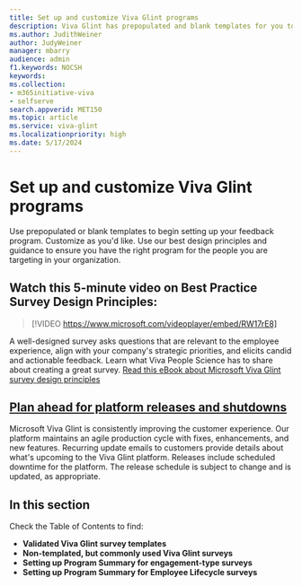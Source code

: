 ```yaml
---
title: Set up and customize Viva Glint programs
description: Viva Glint has prepopulated and blank templates for you to customize to create the right feedback program for your organization.
ms.author: JudithWeiner
author: JudyWeiner
manager: mbarry
audience: admin
f1.keywords: NOCSH
keywords: 
ms.collection:  
- m365initiative-viva
- selfserve 
search.appverid: MET150 
ms.topic: article
ms.service: viva-glint
ms.localizationpriority: high
ms.date: 5/17/2024
---
```


# Set up and customize Viva Glint programs

Use prepopulated or blank templates to begin setting up your feedback program. Customize as you'd like. Use our best design principles and guidance to ensure you have the right program for the people you are targeting in your organization. 

## Watch this 5-minute video on Best Practice Survey Design Principles:

> [!VIDEO https://www.microsoft.com/videoplayer/embed/RW17rE8]

A well-designed survey asks questions that are relevant to the employee experience, align with your company's strategic priorities, and elicits candid and actionable feedback. Learn what Viva People Science has to share about creating a great survey. [Read this eBook about Microsoft Viva Glint survey design principles](https://adoption.microsoft.com/files/viva/glint/Survey-design-principles-with-Microsoft-Viva-Glint.pdf)

## [Plan ahead for platform releases and shutdowns](/../../viva/glint/setup/monthly-release-dates)

Microsoft Viva Glint is consistently improving the customer experience. Our platform maintains an agile production cycle with fixes, enhancements, and new features. Recurring update emails to customers provide details about what's upcoming to the Viva Glint platform. Releases include scheduled downtime for the platform. 
The release schedule is subject to change and is updated, as appropriate.

## In this section

Check the Table of Contents to find:

- **Validated Viva Glint survey templates**
- **Non-templated, but commonly used Viva Glint surveys**
- **Setting up Program Summary for engagement-type surveys**
- **Setting up Program Summary for Employee Lifecycle surveys**

